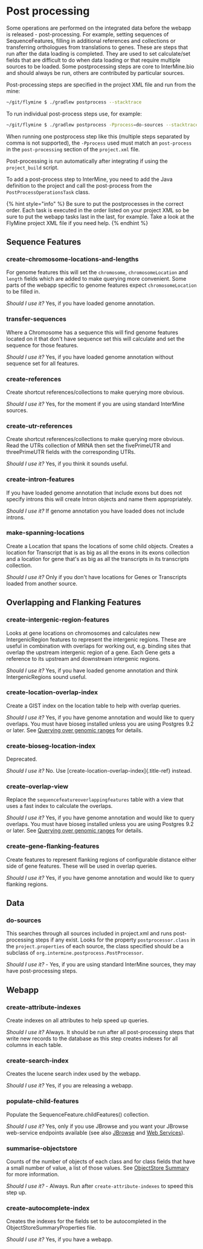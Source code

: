 # Post processing

Some operations are performed on the integrated data before the webapp is released - post-processing. For example, setting sequences of SequenceFeatures, filling in additional references and collections or transferring orthologues from translations to genes. These are steps that run after the data loading is completed. They are used to set calculate/set fields that are difficult to do when data loading or that require multiple sources to be loaded. Some postprocessing steps are core to InterMine.bio and should always be run, others are contributed by particular sources.

Post-processing steps are specified in the project XML file and run from the mine:

```bash
~/git/flymine $ ./gradlew postprocess --stacktrace
```

To run individual post-process steps use, for example:

```bash
~/git/flymine $ ./gradlew postprocess -Pprocess=do-sources --stacktrace
```

When running one postprocess step like this \(multiple steps separated by comma is not supported\), the `-Pprocess` used must match an `post-process` in the `post-processing` section of the `project.xml` file.

Post-processing is run automatically after integrating if using the `project_build` script.

To add a post-process step to InterMine, you need to add the Java definition to the project and call the post-process from the `PostProcessOperationsTask` class.

{% hint style="info" %}
Be sure to put the postprocesses in the correct order. Each task is executed in the order listed on your project XML so be sure to put the webapp tasks last in the last, for example. Take a look at the FlyMine project XML file if you need help.
{% endhint %}

## Sequence Features

### create-chromosome-locations-and-lengths

For genome features this will set the `chromosome`, `chromosomeLocation` and `length` fields which are added to make querying more convenient. Some parts of the webapp specific to genome features expect `chromosomeLocation` to be filled in.

_Should I use it?_ Yes, if you have loaded genome annotation.

### transfer-sequences

Where a Chromosome has a sequence this will find genome features located on it that don't have sequence set this will calculate and set the sequence for those features.

_Should I use it?_ Yes, if you have loaded genome annotation without sequence set for all features.

### create-references

Create shortcut references/collections to make querying more obvious.

_Should I use it?_ Yes, for the moment if you are using standard InterMine sources.

### create-utr-references

Create shortcut references/collections to make querying more obvious. Read the UTRs collection of MRNA then set the fivePrimeUTR and threePrimeUTR fields with the corresponding UTRs.

_Should I use it?_ Yes, if you think it sounds useful.

### create-intron-features

If you have loaded genome annotation that include exons but does not specify introns this will create Intron objects and name them appropriately.

_Should I use it?_ If genome annotation you have loaded does not include introns.

### make-spanning-locations

Create a Location that spans the locations of some child objects. Creates a location for Transcript that is as big as all the exons in its exons collection and a location for gene that's as big as all the transcripts in its transcripts collection.

_Should I use it?_ Only if you don't have locations for Genes or Transcripts loaded from another source.

## Overlapping and Flanking Features

### create-intergenic-region-features

Looks at gene locations on chromosomes and calculates new IntergenicRegion features to represent the intergenic regions. These are useful in combination with overlaps for working out, e.g. binding sites that overlap the upstream intergenic region of a gene. Each Gene gets a reference to its upstream and downstream intergenic regions.

_Should I use it?_ Yes, if you have loaded genome annotation and think IntergenicRegions sound useful.

### create-location-overlap-index

Create a GIST index on the location table to help with overlap queries.

_Should I use it?_ Yes, if you have genome annotation and would like to query overlaps. You must have bioseg installed unless you are using Postgres 9.2 or later. See [Querying over genomic ranges](../../../data-model/overlaps.md) for details.

### create-bioseg-location-index

Deprecated.

_Should I use it?_ No. Use \[create-location-overlap-index\]{.title-ref} instead.

### create-overlap-view

Replace the `sequencefeatureoverlappingfeatures` table with a view that uses a fast index to calculate the overlaps.

_Should I use it?_ Yes, if you have genome annotation and would like to query overlaps. You must have bioseg installed unless you are using Postgres 9.2 or later. See [Querying over genomic ranges](../../../data-model/overlaps.md) for details.

### create-gene-flanking-features

Create features to represent flanking regions of configurable distance either side of gene features. These will be used in overlap queries.

_Should I use it?_ Yes, if you have genome annotation and would like to query flanking regions.

## Data

### do-sources

This searches through all sources included in project.xml and runs post-processing steps if any exist. Looks for the property `postprocessor.class` in the `project.properties` of each source, the class specified should be a subclass of `org.intermine.postprocess.PostProcessor`.

_Should I use it?_ - Yes, if you are using standard InterMine sources, they may have post-processing steps.

## Webapp

### create-attribute-indexes

Create indexes on all attributes to help speed up queries.

_Should I use it?_ Always. It should be run after all post-processing steps that write new records to the database as this step creates indexes for all columns in each table.

### create-search-index

Creates the lucene search index used by the webapp.

_Should I use it?_ Yes, if you are releasing a webapp.

### populate-child-features

Populate the SequenceFeature.childFeatures\(\) collection.

_Should I use it?_ Yes, only if you use JBrowse and you want your JBrowse web-service endpoints available \(see also [JBrowse](../../../webapp/third-party-tools/jbrowse.md) and [Web Services](../../../web-services/index.md)\).

### summarise-objectstore

Counts of the number of objects of each class and for class fields that have a small number of value, a list of those values. See  [ObjectStore Summary](objectstore-summary-properties.md) for more information.

_Should I use it?_ - Always. Run after `create-attribute-indexes` to speed this step up.

### create-autocomplete-index

Creates the indexes for the fields set to be autocompleted in the ObjectStoreSummaryProperties file.

_Should I use it?_ Yes, if you have a webapp.


